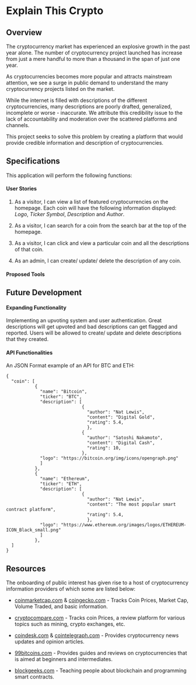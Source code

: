 # Explain This Crypto

## Overview

The cryptocurrency market has experienced an explosive growth in the past year alone. The number of cryptocurrency project launched has increase from just a mere handful to more than a thousand in the span of just one year.

As cryptocurrencies becomes more popular and attracts mainstream attention, we see a surge in public demand to understand the many cryptocurrency projects listed on the market.

While the internet is filled with descriptions of the different cryptocurrencies, many descriptions are poorly drafted, generalized, incomplete or worse - inaccurate. We attribute this credibility issue to the lack of accountability and moderation over the scattered platforms and channels.

This project seeks to solve this problem by creating a platform that would provide credible information and description of cryptocurrencies.  

## Specifications

This application will perform the following functions:

#### User Stories

1. As a visitor, I can view a list of featured cryptocurrencies on the homepage. Each coin will have the following information displayed: _Logo_, _Ticker Symbol_, _Description_ and _Author_.

1.  As a visitor, I can search for a coin from the search bar at the top of the homepage.

1. As a visitor, I can click and view a particular coin and all the descriptions of that coin.

1. As an admin, I can create/ update/ delete the description of any coin.

#### Proposed Tools


## Future Development

#### Expanding Functionality

Implementing an upvoting system and user authentication. Great descriptions will get upvoted and bad descriptions can get flagged and reported. Users will be allowed to create/ update and delete descriptions that they created.

#### API Functionalities

An JSON Format example of an API for BTC and ETH:

```
{
  "coin": [
           {
             "name": "Bitcoin",
             "ticker": "BTC",
             "description": [
                             {
                               "author": "Nat Lewis",
                               "content": "Digital Gold",
                               "rating": 5.4,
                               },
                             {
                               "author": "Satoshi Nakamoto",
                               "content": "Digital Cash",
                               "rating": 10,
                             },
             "logo": "https://bitcoin.org/img/icons/opengraph.png"                          
             ]
           },
           {
             "name": "Ethereum",
             "ticker": "ETH",
             "description": [
                             {
                               "author": "Nat Lewis",
                               "content": "The most popular smart contract platform",
                               "rating": 5.4,
                               },
             "logo": "https://www.ethereum.org/images/logos/ETHEREUM-ICON_Black_small.png"                  
             ]
           },
  ]
}
```

## Resources

The onboarding of public interest has given rise to a host of cryptocurrency information providers of which some are listed below:

* [coinmarketcap.com](coinmarketcap.com) & [coingecko.com](coingecko.com) - Tracks Coin Prices, Market Cap, Volume Traded, and basic information.

* [cryptocompare.com](cryptocompare.com) - Tracks coin Prices, a review platform for various topics such as mining, crypto exchanges, etc.

* [coindesk.com](coindesk.com) & [cointelegraph.com](cointelegraph.com) - Provides cryptocurrency news updates and opinion articles.

* [99bitcoins.com](99bitcoins.com) - Provides guides and reviews on cryptocurrencies that is aimed at beginners and intermediates.

*  [blockgeeks.com](blockgeeks.com) - Teaching people about blockchain and programming smart contracts.

